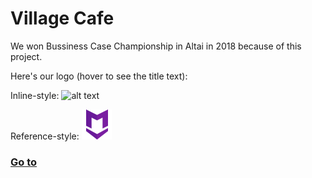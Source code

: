 # Village Cafe
We won Bussiness Case Championship in Altai in 2018 because of this project.

Here's our logo (hover to see the title text):

Inline-style: 
![alt text](https://lh3.googleusercontent.com/JjsttjF4vAJk4XNcOE8yQvb5oUoWVij1_4HF1Nzk7G-fCstFblVft45im1UloF0rqAhdCO2s2F6DLbS90VainQOewliNaXhwjqrAVLUGXMo5emQAzu73iShfkPyGGa6G9GPfbuW6Avz9hKgt1vn0PrP9rmRMdmm7DcHfnQdA4hgLqE2xkt4vNa2ubZhbLp22uKUIo70nNgIif7_Te9DAtFiNaKCZ3szNApQsN5lBzyeyyqwMRthI0-cevzc0OzjXzj9sNw9u9hmSSWnvgLiNe2PM8_OWO-qZ1r454pBpzZY71fkIZdW3MafqZNLoZAC3y9m-mLoWOmkDX0auerCixbWNiEYENUCyGWyLy6oWAhwhmwIQ6hdysmDlkSKCAvTcxO6Dpe_9XSX9Js2sNwTEcfGxQ1VejIeMFKIeEz_Sbh01Y-TzX4DneOZxNw4LByVCAva6m90BPt1PwZjd9Tqnov9J8B6FL-x_2B2OMQdDLwzOgYDs3ns03cXkRSCxMcWV70HTqVYezboSKDx4u9NkFZ5hy4aL6CCZc9Rqa-N48x6cyMW1M-S33by2MkAQlsuK6Kj8nsXxbaRtG7bu_FANwSwEurEaidwHie0TMIx4-3glX_LwVW8v89rJ3Sl_HMEBfjF0UA8blkupHfGErgSB8dEkq55QfAFTjorafPusb8pdn_BAu2mJJXZcfBU=w960-h640-no "Logo Title Text 1")

Reference-style: 
![alt text][logo]

[logo]: https://github.com/adam-p/markdown-here/raw/master/src/common/images/icon48.png "Logo Title Text 2"

### [Go to](https://egorrya.github.io/village/)
